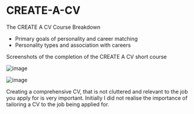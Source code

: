 # CREATE-A-CV

The CREATE A CV Course Breakdown
* Primary goals of personality and career matching
* Personality types and association with careers  

Screenshots of the completion of the CREATE A CV short course

![image](https://github.com/user-attachments/assets/d4fe0d0a-8922-46d5-8b1b-b55f7924595b)

![image](https://github.com/user-attachments/assets/11c135ec-e52f-485d-9027-4e9a0397ed3a)

Creating a comprehensive CV, that is not cluttered and relevant to the job you apply for is very important.
Initially I did not realise the importance of tailoring a CV to the job being applied for.
